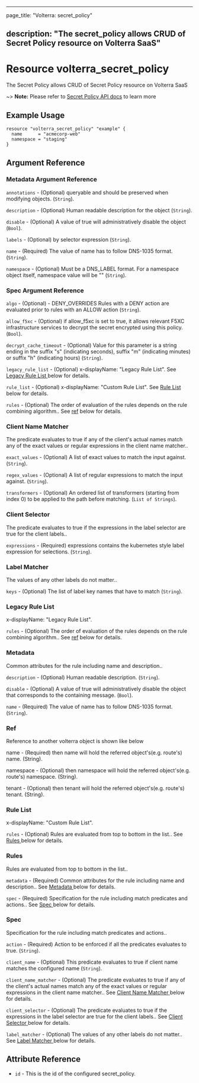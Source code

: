 ---

page_title: "Volterra: secret_policy"

description: "The secret_policy allows CRUD of Secret Policy resource on Volterra SaaS"
---------------------------------------------------------------------------------------

Resource volterra_secret_policy
===============================

The Secret Policy allows CRUD of Secret Policy resource on Volterra SaaS

~> **Note:** Please refer to [Secret Policy API docs](https://volterra.io/docs/api/secret-policy) to learn more

Example Usage
-------------

```hcl
resource "volterra_secret_policy" "example" {
  name      = "acmecorp-web"
  namespace = "staging"
}

```

Argument Reference
------------------

### Metadata Argument Reference

`annotations` - (Optional) queryable and should be preserved when modifying objects. (`String`).

`description` - (Optional) Human readable description for the object (`String`).

`disable` - (Optional) A value of true will administratively disable the object (`Bool`).

`labels` - (Optional) by selector expression (`String`).

`name` - (Required) The value of name has to follow DNS-1035 format. (`String`).

`namespace` - (Optional) Must be a DNS_LABEL format. For a namespace object itself, namespace value will be "" (`String`).

### Spec Argument Reference

`algo` - (Optional) - DENY_OVERRIDES Rules with a DENY action are evaluated prior to rules with an ALLOW action (`String`).

`allow_f5xc` - (Optional) if allow_f5xc is set to true, it allows relevant F5XC infrastructure services to decrypt the secret encrypted using this policy. (`Bool`).

`decrypt_cache_timeout` - (Optional) Value for this parameter is a string ending in the suffix "s" (indicating seconds), suffix "m" (indicating minutes) or suffix "h" (indicating hours) (`String`).

`legacy_rule_list` - (Optional) x-displayName: "Legacy Rule List". See [Legacy Rule List ](#legacy-rule-list) below for details.

`rule_list` - (Optional) x-displayName: "Custom Rule List". See [Rule List ](#rule-list) below for details.

`rules` - (Optional) The order of evaluation of the rules depends on the rule combining algorithm.. See [ref](#ref) below for details.

### Client Name Matcher

The predicate evaluates to true if any of the client's actual names match any of the exact values or regular expressions in the client name matcher..

`exact_values` - (Optional) A list of exact values to match the input against. (`String`).

`regex_values` - (Optional) A list of regular expressions to match the input against. (`String`).

`transformers` - (Optional) An ordered list of transformers (starting from index 0) to be applied to the path before matching. (`List of Strings`).

### Client Selector

The predicate evaluates to true if the expressions in the label selector are true for the client labels..

`expressions` - (Required) expressions contains the kubernetes style label expression for selections. (`String`).

### Label Matcher

The values of any other labels do not matter..

`keys` - (Optional) The list of label key names that have to match (`String`).

### Legacy Rule List

x-displayName: "Legacy Rule List".

`rules` - (Optional) The order of evaluation of the rules depends on the rule combining algorithm.. See [ref](#ref) below for details.

### Metadata

Common attributes for the rule including name and description..

`description` - (Optional) Human readable description. (`String`).

`disable` - (Optional) A value of true will administratively disable the object that corresponds to the containing message. (`Bool`).

`name` - (Required) The value of name has to follow DNS-1035 format. (`String`).

### Ref

Reference to another volterra object is shown like below

name - (Required) then name will hold the referred object's(e.g. route's) name. (String).

namespace - (Optional) then namespace will hold the referred object's(e.g. route's) namespace. (String).

tenant - (Optional) then tenant will hold the referred object's(e.g. route's) tenant. (String).

### Rule List

x-displayName: "Custom Rule List".

`rules` - (Optional) Rules are evaluated from top to bottom in the list.. See [Rules ](#rules) below for details.

### Rules

Rules are evaluated from top to bottom in the list..

`metadata` - (Required) Common attributes for the rule including name and description.. See [Metadata ](#metadata) below for details.

`spec` - (Required) Specification for the rule including match predicates and actions.. See [Spec ](#spec) below for details.

### Spec

Specification for the rule including match predicates and actions..

`action` - (Required) Action to be enforced if all the predicates evaluates to true. (`String`).

`client_name` - (Optional) This predicate evaluates to true if client name matches the configured name (`String`).

`client_name_matcher` - (Optional) The predicate evaluates to true if any of the client's actual names match any of the exact values or regular expressions in the client name matcher.. See [Client Name Matcher ](#client-name-matcher) below for details.

`client_selector` - (Optional) The predicate evaluates to true if the expressions in the label selector are true for the client labels.. See [Client Selector ](#client-selector) below for details.

`label_matcher` - (Optional) The values of any other labels do not matter.. See [Label Matcher ](#label-matcher) below for details.

Attribute Reference
-------------------

-	`id` - This is the id of the configured secret_policy.
